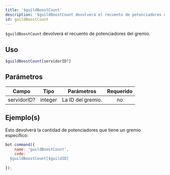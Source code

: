 ```yaml
---
title: '$guildBoostCount'
description: '$guildBoostCount devolverá el recuento de potenciadores del gremio.'
id: guildBoostCount
---
```


`$guildBoostCount` devolverá el recuento de potenciadores del gremio.

## Uso

```php
$guildBoostCount[servidorID?]
```

## Parámetros

| Campo       | Tipo    | Parámetros        | Requerido |
| ----------- | ------- | ----------------- |:---------:|
| servidorID? | integer | La ID del gremio. |    no     |

## Ejemplo(s)

Esto devolverá la cantidad de potenciadores que tiene un gremio específico:

```javascript
bot.command({
    name: 'guildBoostCount',
    code: `
  $guildBoostCount[$guildID]
  `
});
```
